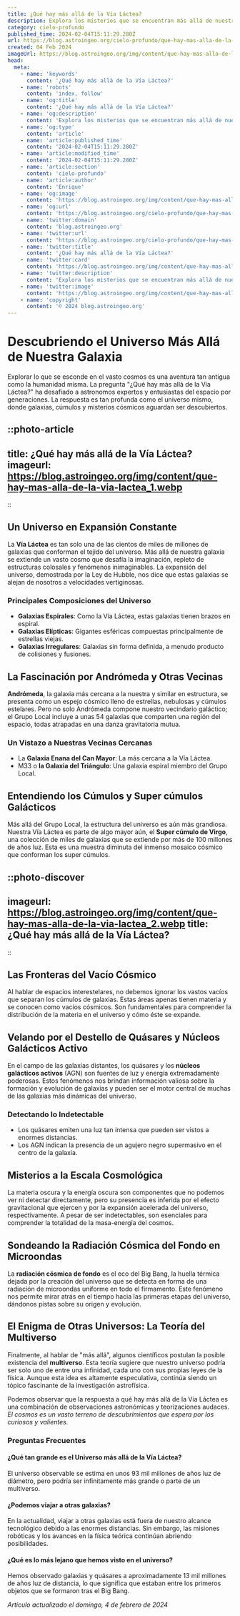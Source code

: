 ```yaml
---
title: ¿Qué hay más allá de la Vía Láctea?
description: Explora los misterios que se encuentran más allá de nuestra galaxia, la Vía Láctea, y descubre los secretos del universo.
category: cielo-profundo
published_time: 2024-02-04T15:11:29.280Z
url: https://blog.astroingeo.org/cielo-profundo/que-hay-mas-alla-de-la-via-lactea
created: 04 Feb 2024
imageUrl: https://blog.astroingeo.org/img/content/que-hay-mas-alla-de-la-via-lactea_1.webp
head:
  meta:
    - name: 'keywords'
      content: '¿Qué hay más allá de la Vía Láctea?'
    - name: 'robots'
      content: 'index, follow'
    - name: 'og:title'
      content: '¿Qué hay más allá de la Vía Láctea?'
    - name: 'og:description'
      content: 'Explora los misterios que se encuentran más allá de nuestra galaxia, la Vía Láctea, y descubre los secretos del universo.'
    - name: 'og:type'
      content: 'article'
    - name: 'article:published_time'
      content: '2024-02-04T15:11:29.280Z'
    - name: 'article:modified_time'
      content: '2024-02-04T15:11:29.280Z'
    - name: 'article:section'
      content: 'cielo-profundo'
    - name: 'article:author'
      content: 'Enrique'
    - name: 'og:image'
      content: 'https://blog.astroingeo.org/img/content/que-hay-mas-alla-de-la-via-lactea_1.webp'
    - name: 'og:url'
      content: 'https://blog.astroingeo.org/cielo-profundo/que-hay-mas-alla-de-la-via-lactea'
    - name: 'twitter:domain'
      content: 'blog.astroingeo.org'
    - name: 'twitter:url'
      content: 'https://blog.astroingeo.org/cielo-profundo/que-hay-mas-alla-de-la-via-lactea'
    - name: 'twitter:title'
      content: '¿Qué hay más allá de la Vía Láctea?'
    - name: 'twitter:card'
      content: 'https://blog.astroingeo.org/img/content/que-hay-mas-alla-de-la-via-lactea_1.webp'
    - name: 'twitter:description'
      content: 'Explora los misterios que se encuentran más allá de nuestra galaxia, la Vía Láctea, y descubre los secretos del universo.'
    - name: 'twitter:image'
      content: 'https://blog.astroingeo.org/img/content/que-hay-mas-alla-de-la-via-lactea_1.webp'
    - name: 'copyright'
      content: '© 2024 blog.astroingeo.org'
---
```

# Descubriendo el Universo Más Allá de Nuestra Galaxia

Explorar lo que se esconde en el vasto cosmos es una aventura tan antigua como la humanidad misma. La pregunta "¿Qué hay más allá de la Vía Láctea?" ha desafiado a astronomos expertos y entusiastas del espacio por generaciones. La respuesta es tan profunda como el universo mismo, donde galaxias, cúmulos y misterios cósmicos aguardan ser descubiertos.


::photo-article
---
title: ¿Qué hay más allá de la Vía Láctea?
imageurl: https://blog.astroingeo.org/img/content/que-hay-mas-alla-de-la-via-lactea_1.webp
---
::



## Un Universo en Expansión Constante

La **Vía Láctea** es tan solo una de las cientos de miles de millones de galaxias que conforman el tejido del universo. Más allá de nuestra galaxia se extiende un vasto cosmo que desafía la imaginación, repleto de estructuras colosales y fenómenos inimaginables. La expansión del universo, demostrada por la Ley de Hubble, nos dice que estas galaxias se alejan de nosotros a velocidades vertiginosas.

### Principales Composiciones del Universo

- **Galaxias Espirales**: Como la Vía Láctea, estas galaxias tienen brazos en espiral.
- **Galaxias Elípticas**: Gigantes esféricas compuestas principalmente de estrellas viejas.
- **Galaxias Irregulares**: Galaxias sin forma definida, a menudo producto de colisiones y fusiones.

## La Fascinación por Andrómeda y Otras Vecinas

**Andrómeda**, la galaxia más cercana a la nuestra y similar en estructura, se presenta como un espejo cósmico lleno de estrellas, nebulosas y cúmulos estelares. Pero no solo Andrómeda compone nuestro vecindario galáctico; el Grupo Local incluye a unas 54 galaxias que comparten una región del espacio, todas atrapadas en una danza gravitatoria mutua.

### Un Vistazo a Nuestras Vecinas Cercanas

- La **Galaxia Enana del Can Mayor**: La más cercana a la Vía Láctea.
- M33 o **la Galaxia del Triángulo**: Una galaxia espiral miembro del Grupo Local.

## Entendiendo los Cúmulos y Super cúmulos Galácticos

Más allá del Grupo Local, la estructura del universo es aún más grandiosa. Nuestra Vía Láctea es parte de algo mayor aún, el **Super cúmulo de Virgo**, una colección de miles de galaxias que se extiende por más de 100 millones de años luz. Esta es una muestra diminuta del inmenso mosaico cósmico que conforman los super cúmulos.


::photo-discover
---
imageurl: https://blog.astroingeo.org/img/content/que-hay-mas-alla-de-la-via-lactea_2.webp
title: ¿Qué hay más allá de la Vía Láctea?
---
::



## Las Fronteras del Vacío Cósmico

Al hablar de espacios interestelares, no debemos ignorar los vastos vacíos que separan los cúmulos de galaxias. Estas áreas apenas tienen materia y se conocen como vacíos cósmicos. Son fundamentales para comprender la distribución de la materia en el universo y cómo éste se expande.

## Velando por el Destello de Quásares y Núcleos Galácticos Activo

En el campo de las galaxias distantes, los quásares y los **núcleos galácticos activos** (AGN) son fuentes de luz y energía extremadamente poderosas. Estos fenómenos nos brindan información valiosa sobre la formación y evolución de galaxias y pueden ser el motor central de muchas de las galaxias más dinámicas del universo.

### Detectando lo Indetectable

- Los quásares emiten una luz tan intensa que pueden ser vistos a enormes distancias.
- Los AGN indican la presencia de un agujero negro supermasivo en el centro de la galaxia.

## Misterios a la Escala Cosmológica

La materia oscura y la energía oscura son componentes que no podemos ver ni detectar directamente, pero su presencia es inferida por el efecto gravitacional que ejercen y por la expansión acelerada del universo, respectivamente. A pesar de ser indetectables, son esenciales para comprender la totalidad de la masa-energía del cosmos.

## Sondeando la Radiación Cósmica del Fondo en Microondas

La **radiación cósmica de fondo** es el eco del Big Bang, la huella térmica dejada por la creación del universo que se detecta en forma de una radiación de microondas uniforme en todo el firmamento. Este fenómeno nos permite mirar atrás en el tiempo hacia las primeras etapas del universo, dándonos pistas sobre su origen y evolución.

## El Enigma de Otras Universos: La Teoría del Multiverso

Finalmente, al hablar de "más allá", algunos científicos postulan la posible existencia del **multiverso**. Esta teoría sugiere que nuestro universo podría ser solo uno de entre una infinidad, cada uno con sus propias leyes de la física. Aunque esta idea es altamente especulativa, continúa siendo un tópico fascinante de la investigación astrofísica.

Podemos observar que la respuesta a qué hay más allá de la Vía Láctea es una combinación de observaciones astronómicas y teorizaciones audaces. *El cosmos es un vasto terreno de descubrimientos que espera por los curiosos y valientes.*

### Preguntas Frecuentes

#### ¿Qué tan grande es el Universo más allá de la Vía Láctea?
El universo observable se estima en unos 93 mil millones de años luz de diámetro, pero podría ser infinitamente más grande o parte de un multiverso.

#### ¿Podemos viajar a otras galaxias?
En la actualidad, viajar a otras galaxias está fuera de nuestro alcance tecnológico debido a las enormes distancias. Sin embargo, las misiones robóticas y los avances en la física teórica continúan abriendo posibilidades.

#### ¿Qué es lo más lejano que hemos visto en el universo?
Hemos observado galaxias y quásares a aproximadamente 13 mil millones de años luz de distancia, lo que significa que estaban entre los primeros objetos que se formaron tras el Big Bang.

_Artículo actualizado el domingo, 4 de febrero de 2024_